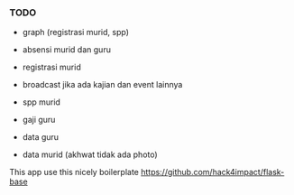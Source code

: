### TODO

- graph (registrasi murid, spp)
- absensi murid dan guru
- registrasi murid

- broadcast jika ada kajian dan event lainnya
- spp murid
- gaji guru
- data guru
- data murid (akhwat tidak ada photo)



This app use this nicely boilerplate
https://github.com/hack4impact/flask-base
